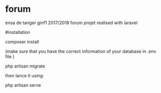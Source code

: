 # forum
ensa de tanger ginf1 2017/2018 forum projet realised with laravel

#installation

composer install

(make sure that you have the correct information of your database in .env file )

php artisan migrate

then lance it using:

php artisan serve
